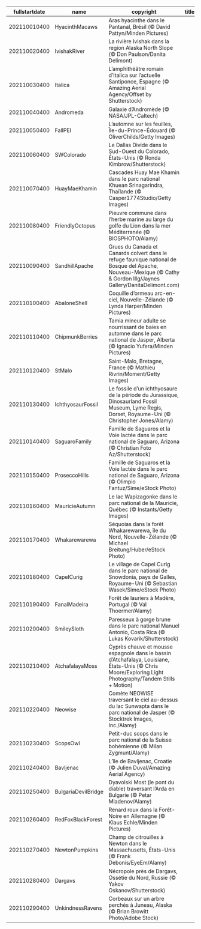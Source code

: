 |fullstartdate|name|copyright|title|image|
|--|--|--|--|--|
202110010400|HyacinthMacaws|Aras hyacinthe dans le Pantanal, Brésil (© David Pattyn/Minden Pictures)||![](/fr-CA/2021/10/202110010400HyacinthMacaws.jpg)|
202110020400|IvishakRiver|La rivière Ivishak dans la region Alaska North Slope (© Don Paulson/Danita Delimont)||![](/fr-CA/2021/10/202110020400IvishakRiver.jpg)|
202110030400|Italica|L’amphithéâtre romain d’Italica sur l’actuelle Santiponce, Espagne (© Amazing Aerial Agency/Offset by Shutterstock)||![](/fr-CA/2021/10/202110030400Italica.jpg)|
202110040400|Andromeda|Galaxie d’Andromède (© NASA/JPL-Caltech)||![](/fr-CA/2021/10/202110040400Andromeda.jpg)|
202110050400|FallPEI|L’automne sur les feuilles, Île-du-Prince-Édouard (© OliverChilds/Getty Images)||![](/fr-CA/2021/10/202110050400FallPEI.jpg)|
202110060400|SWColorado|Le Dallas Divide dans le Sud-Ouest du Colorado, États-Unis (© Ronda Kimbrow/Shutterstock)||![](/fr-CA/2021/10/202110060400SWColorado.jpg)|
202110070400|HuayMaeKhamin|Cascades Huay Mae Khamin dans le parc national Khuean Srinagarindra, Thaïlande (© Casper1774Studio/Getty Images)||![](/fr-CA/2021/10/202110070400HuayMaeKhamin.jpg)|
202110080400|FriendlyOctopus|Pieuvre commune dans l’herbe marine au large du golfe du Lion dans la mer Méditerranée (© BIOSPHOTO/Alamy)||![](/fr-CA/2021/10/202110080400FriendlyOctopus.jpg)|
202110090400|SandhillApache|Grues du Canada et Canards colvert dans le refuge faunique national de Bosque del Apache, Nouveau-Mexique (© Cathy & Gordon Illg/Jaynes Gallery/DanitaDelimont.com)||![](/fr-CA/2021/10/202110090400SandhillApache.jpg)|
202110100400|AbaloneShell|Coquille d’ormeau arc-en-ciel, Nouvelle-Zélande (© Lynda Harper/Minden Pictures)||![](/fr-CA/2021/10/202110100400AbaloneShell.jpg)|
202110110400|ChipmunkBerries|Tamia mineur adulte se nourrissant de baies en automne dans le parc national de Jasper, Alberta (© Ignacio Yufera/Minden Pictures)||![](/fr-CA/2021/10/202110110400ChipmunkBerries.jpg)|
202110120400|StMalo|Saint-Malo, Bretagne, France (© Mathieu Rivrin/Moment/Getty Images)||![](/fr-CA/2021/10/202110120400StMalo.jpg)|
202110130400|IchthyosaurFossil|Le fossile d’un ichthyosaure de la période du Jurassique, Dinosaurland Fossil Museum, Lyme Regis, Dorset, Royaume-Uni (© Christopher Jones/Alamy)||![](/fr-CA/2021/10/202110130400IchthyosaurFossil.jpg)|
202110140400|SaguaroFamily|Famille de Saguaros et la Voie lactée dans le parc national de Saguaro, Arizona (© Christian Foto Az/Shutterstock)||![](/fr-CA/2021/10/202110140400SaguaroFamily.jpg)|
202110150400|ProseccoHills|Famille de Saguaros et la Voie lactée dans le parc national de Saguaro, Arizona (© Olimpio Fantuz/Sime/eStock Photo)||![](/fr-CA/2021/10/202110150400ProseccoHills.jpg)|
202110160400|MauricieAutumn|Le lac Wapizagonke dans le parc national de la Mauricie, Québec (© Instants/Getty Images)||![](/fr-CA/2021/10/202110160400MauricieAutumn.jpg)|
202110170400|Whakarewarewa|Séquoias dans la forêt Whakarewarewa, île du Nord, Nouvelle-Zélande (© Michael Breitung/Huber/eStock Photo)||![](/fr-CA/2021/10/202110170400Whakarewarewa.jpg)|
202110180400|CapelCurig|Le village de Capel Curig dans le parc national de Snowdonia, pays de Galles, Royaume-Uni (© Sebastian Wasek/Sime/eStock Photo)||![](/fr-CA/2021/10/202110180400CapelCurig.jpg)|
202110190400|FanalMadeira|Forêt de lauriers à Madère, Portugal (© Val Thoermer/Alamy)||![](/fr-CA/2021/10/202110190400FanalMadeira.jpg)|
202110200400|SmileySloth|Paresseux à gorge brune dans le parc national Manuel Antonio, Costa Rica (© Lukas Kovarik/Shutterstock)||![](/fr-CA/2021/10/202110200400SmileySloth.jpg)|
202110210400|AtchafalayaMoss|Cyprès chauve et mousse espagnole dans le bassin d’Atchafalaya, Louisiane, États-Unis (© Chris Moore/Exploring Light Photography/Tandem Stills + Motion)||![](/fr-CA/2021/10/202110210400AtchafalayaMoss.jpg)|
202110220400|Neowise|Comète NEOWISE traversant le ciel au-dessus du lac Sunwapta dans le parc national de Jasper (© Stocktrek Images, Inc./Alamy)||![](/fr-CA/2021/10/202110220400Neowise.jpg)|
202110230400|ScopsOwl|Petit-duc scops dans le parc national de la Suisse bohémienne (© Milan Zygmunt/Alamy)||![](/fr-CA/2021/10/202110230400ScopsOwl.jpg)|
202110240400|Bavljenac|L’île de Bavljenac, Croatie (© Julien Duval/Amazing Aerial Agency)||![](/fr-CA/2021/10/202110240400Bavljenac.jpg)|
202110250400|BulgariaDevilBridge|Dyavolski Most (le pont du diable) traversant l’Arda en Bulgarie (© Petar Mladenov/Alamy)||![](/fr-CA/2021/10/202110250400BulgariaDevilBridge.jpg)|
202110260400|RedFoxBlackForest|Renard roux dans la Forêt-Noire en Allemagne (© Klaus Echle/Minden Pictures)||![](/fr-CA/2021/10/202110260400RedFoxBlackForest.jpg)|
202110270400|NewtonPumpkins|Champ de citrouilles à Newton dans le Massachusetts, États-Unis (© Frank Debonis/EyeEm/Alamy)||![](/fr-CA/2021/10/202110270400NewtonPumpkins.jpg)|
202110280400|Dargavs|Nécropole près de Dargavs, Ossétie du Nord, Russie (© Yakov Oskanov/Shutterstock)||![](/fr-CA/2021/10/202110280400Dargavs.jpg)|
202110290400|UnkindnessRavens|Corbeaux sur un arbre perchés à Juneau, Alaska (© Brian Browitt Photo/Adobe Stock)||![](/fr-CA/2021/10/202110290400UnkindnessRavens.jpg)|
